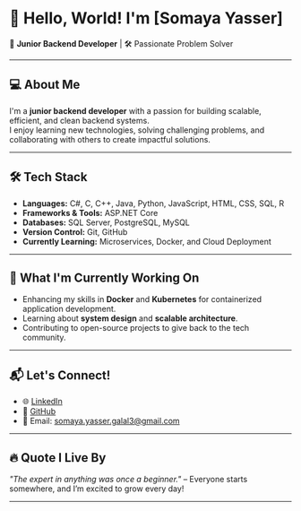 # 👋 Hello, World! I'm [Somaya Yasser]

🌟 **Junior Backend Developer** | 🛠️ Passionate Problem Solver

---

## 💻 About Me

I'm a **junior backend developer** with a passion for building scalable, efficient, and clean backend systems.  
I enjoy learning new technologies, solving challenging problems, and collaborating with others to create impactful solutions.  

---

## 🛠️ Tech Stack

- **Languages:** C#, C, C++, Java, Python, JavaScript, HTML, CSS, SQL, R 
- **Frameworks & Tools:** ASP.NET Core
- **Databases:** SQL Server, PostgreSQL, MySQL 
- **Version Control:** Git, GitHub  
- **Currently Learning:** Microservices, Docker, and Cloud Deployment  

---


## 🌱 What I'm Currently Working On

- Enhancing my skills in **Docker** and **Kubernetes** for containerized application development.  
- Learning about **system design** and **scalable architecture**.  
- Contributing to open-source projects to give back to the tech community.  

---

## 📬 Let's Connect!

- 🌐 [LinkedIn](https://www.linkedin.com/in/somaya-yasser-66a8601b7/)  
- 🐙 [GitHub](https://github.com/somayayasser3)  
- 📧 Email: somaya.yasser.galal3@gmail.com 

---

## 🔥 Quote I Live By

*"The expert in anything was once a beginner."*  – Everyone starts somewhere, and I’m excited to grow every day!

---


